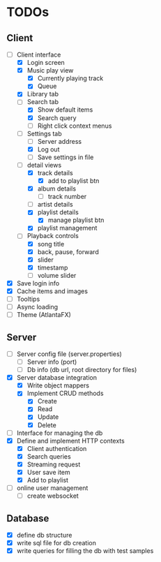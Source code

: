 # TODOs

## Client

- [ ] Client interface
    - [x] Login screen
    - [x] Music play view
        - [x] Currently playing track
        - [x] Queue
    - [x] Library tab
    - [ ] Search tab
        - [x] Show default items
        - [x] Search query
        - [ ] Right click context menus
    - [ ] Settings tab
        - [ ] Server address
        - [x] Log out
        - [ ] Save settings in file
    - [ ] detail views
        - [x] track details
            -  [x] add to playlist btn
        - [x] album details
            - [ ] track number
        - [ ] artist details
        - [x] playlist details
            - [x] manage playlist btn
        - [x] playlist management
    - [ ] Playback controls
        - [x] song title
        - [x] back, pause, forward
        - [x] slider
        - [x] timestamp
        - [ ] volume slider
- [x] Save login info
- [x] Cache items and images
- [ ] Tooltips
- [ ] Async loading
- [ ] Theme (AtlantaFX)

## Server

- [ ] Server config file (server.properties)
    - [ ] Server info (port)
    - [ ] Db info (db url, root directory for files)
- [x] Server database integration
    - [x] Write object mappers
    - [x] Implement CRUD methods
        - [x] Create
        - [x] Read
        - [x] Update
        - [x] Delete
- [ ] Interface for managing the db
- [x] Define and implement HTTP contexts
    - [x] Client authentication
    - [x] Search queries
    - [x] Streaming request
    - [x] User save item
    - [x] Add to playlist
- [ ] online user management
    - [ ] create websocket

## Database

- [x] define db structure
- [x] write sql file for db creation
- [x] write queries for filling the db with test samples
